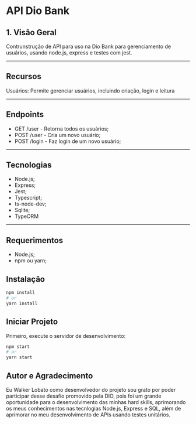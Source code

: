 # API Dio Bank

## 1. Visão Geral
Contrunstrução de API para uso na Dio Bank para gerenciamento de usuários, usando node.js, express e testes com jest.

<hr>

## Recursos
Usuários: Permite gerenciar usuários, incluindo criação, login e leitura
<hr>

## Endpoints
- GET /user - Retorna todos os usuários;
- POST /user - Cria um novo usuário;
- POST /login - Faz login de um novo usuário;

<hr>

## Tecnologias
- Node.js;
- Express;
- Jest;
- Typescript;
- ts-node-dev;
- Sqlite;
- TypeORM

<hr>

## **Requerimentos**
- Node.js;
- npm ou yarn;

## **Instalação**
```bash
npm install
# or
yarn install
```

## Iniciar Projeto

Primeiro, execute o servidor de desenvolvimento:

```bash
npm start
# or
yarn start
```

## **Autor e Agradecimento**
Eu Walker Lobato como desenvolvedor do projeto sou grato por poder participar desse desafio promovido pela DIO, pois foi um grande oportunidade para o desenvolvimento das minhas hard skills, aprimorando os meus conhecimentos nas tecnlogias Node.js, Express e SQL, além de aprimorar no meu desenvolvimento de APIs usando testes unitários.
